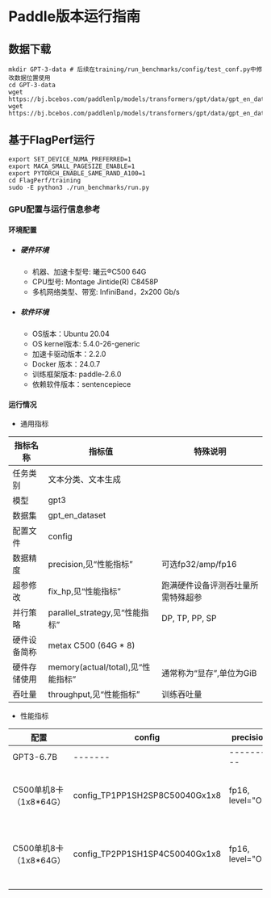 
# Paddle版本运行指南

## 数据下载

```shell
mkdir GPT-3-data # 后续在training/run_benchmarks/config/test_conf.py中修改数据位置使用
cd GPT-3-data
wget https://bj.bcebos.com/paddlenlp/models/transformers/gpt/data/gpt_en_dataset_300m_ids.npy
wget https://bj.bcebos.com/paddlenlp/models/transformers/gpt/data/gpt_en_dataset_300m_idx.npz
```

## 基于FlagPerf运行

```
export SET_DEVICE_NUMA_PREFERRED=1
export MACA_SMALL_PAGESIZE_ENABLE=1
export PYTORCH_ENABLE_SAME_RAND_A100=1
cd FlagPerf/training
sudo -E python3 ./run_benchmarks/run.py
```


### GPU配置与运行信息参考
#### 环境配置
- ##### 硬件环境
    - 机器、加速卡型号: 曦云®C500 64G
    - CPU型号: Montage Jintide(R) C8458P
    - 多机网络类型、带宽: InfiniBand，2x200 Gb/s
- ##### 软件环境
   - OS版本：Ubuntu 20.04
   - OS kernel版本: 5.4.0-26-generic
   - 加速卡驱动版本：2.2.0
   - Docker 版本：24.0.7
   - 训练框架版本: paddle-2.6.0
   - 依赖软件版本：sentencepiece

#### 运行情况

* 通用指标

| 指标名称       | 指标值                         | 特殊说明                                    |
| -------------- | ------------------------------ | ------------------------------------------- |
| 任务类别       | 文本分类、文本生成             |                                             |
| 模型           | gpt3                    |                                             |
| 数据集         | gpt_en_dataset              |                                             |
| 配置文件       | config                    |                                             |
| 数据精度       | precision,见“性能指标”         | 可选fp32/amp/fp16                           |
| 超参修改       | fix_hp,见“性能指标”            | 跑满硬件设备评测吞吐量所需特殊超参          |
| 并行策略       | parallel_strategy,见“性能指标” | DP, TP, PP, SP          |
| 硬件设备简称   | metax C500 (64G * 8) |                                             |
| 硬件存储使用   | memory(actual/total),见“性能指标” | 通常称为“显存”,单位为GiB                    |
| 吞吐量       | throughput,见“性能指标”           | 训练吞吐量 |

* 性能指标

| 配置     | config | precision | fix_hp | parallel_strategy | throughput   |
| ------- | ------- | --------- | ------ | ---------------- | ------------ |
| GPT3-6.7B | ------- | --------- | ------ | ---------------- | ------------ |
| C500单机8卡（1x8*64G） | config_TP1PP1SH2SP8C50040Gx1x8 | fp16, level="O2" | per_device_bs=2, accumulate=64, (global bs = 2M tokens) | flash_attention=True, recompute=true, use_fused_rms_norm=false, sharding="stage2", sharding_degree=8 |      |
| C500单机8卡（1x8*64G） | config_TP2PP1SH1SP4C50040Gx1x8 | fp16, level="O2" | per_device_bs=2, accumulate=128, (global bs = 2M tokens) | flash_attention=True, recompute=true, use_fused_rms_norm=false, sharding="stage1", sharding_degree=4, tensor_parallel_degree=2 |      |
|  |  |  |  |  |  |
